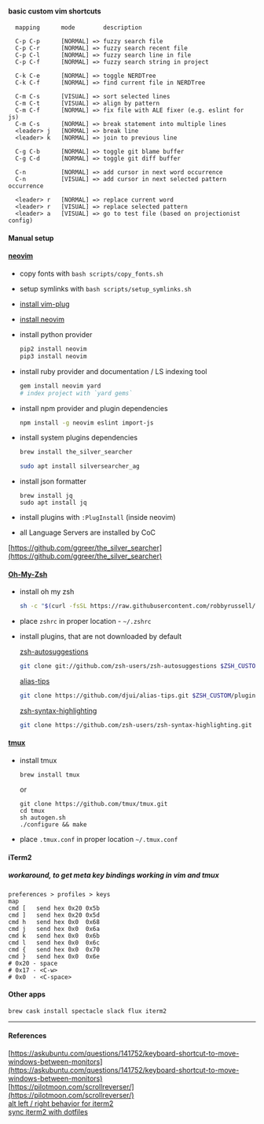 #### basic custom vim shortcuts
```
  mapping      mode        description

  C-p C-p      [NORMAL] => fuzzy search file
  C-p C-r      [NORMAL] => fuzzy search recent file
  C-p C-l      [NORMAL] => fuzzy search line in file
  C-p C-f      [NORMAL] => fuzzy search string in project

  C-k C-e      [NORMAL] => toggle NERDTree
  C-k C-f      [NORMAL] => find current file in NERDTree

  C-m C-s      [VISUAL] => sort selected lines
  C-m C-t      [VISUAL] => align by pattern
  C-m C-f      [NORMAL] => fix file with ALE fixer (e.g. eslint for js)
  C-m C-s      [NORMAL] => break statement into multiple lines
  <leader> j   [NORMAL] => break line
  <leader> k   [NORMAL] => join to previous line

  C-g C-b      [NORMAL] => toggle git blame buffer
  C-g C-d      [NORMAL] => toggle git diff buffer

  C-n          [NORMAL] => add cursor in next word occurrence
  C-n          [VISUAL] => add cursor in next selected pattern occurrence

  <leader> r   [NORMAL] => replace current word
  <leader> r   [VISUAL] => replace selected pattern
  <leader> a   [VISUAL] => go to test file (based on projectionist config)
```

#### Manual setup
#### [neovim](https://github.com/neovim/neovim)
- copy fonts with `bash scripts/copy_fonts.sh`
- setup symlinks with `bash scripts/setup_symlinks.sh`
- [install vim-plug](https://github.com/junegunn/vim-plug)
- [install neovim](https://github.com/neovim/neovim/wiki/Installing-Neovim)
- install python provider
  ``` bash
  pip2 install neovim
  pip3 install neovim
  ```
- install ruby provider and documentation / LS indexing tool
  ``` bash
  gem install neovim yard
  # index project with `yard gems`
  ```
- install npm provider and plugin dependencies
  ``` bash
  npm install -g neovim eslint import-js
  ```
- install system plugins dependencies
  ``` bash
  brew install the_silver_searcher

  sudo apt install silversearcher_ag
  ```
- install json formatter
  ```
  brew install jq
  sudo apt install jq
  ```
- install plugins with `:PlugInstall` (inside neovim)

- all Language Servers are installed by CoC



[https://github.com/ggreer/the_silver_searcher](https://github.com/ggreer/the_silver_searcher)  


#### [Oh-My-Zsh](https://github.com/robbyrussell/oh-my-zsh)
- install oh my zsh
  ``` bash
  sh -c "$(curl -fsSL https://raw.githubusercontent.com/robbyrussell/oh-my-zsh/master/tools/install.sh)"
  ```
- place `zshrc` in proper location - `~/.zshrc`
- install plugins, that are not downloaded by default

  [zsh-autosuggestions](https://github.com/zsh-users/zsh-autosuggestions)
  
  ``` bash
  git clone git://github.com/zsh-users/zsh-autosuggestions $ZSH_CUSTOM/plugins/zsh-autosuggestions
  ```
  
  [alias-tips](https://github.com/djui/alias-tips)
  
  ``` bash
  git clone https://github.com/djui/alias-tips.git $ZSH_CUSTOM/plugins/alias-tips
  ```
  
  [zsh-syntax-highlighting](https://github.com/zsh-users/zsh-syntax-highlighting)
  
  ``` bash
  git clone https://github.com/zsh-users/zsh-syntax-highlighting.git ${ZSH_CUSTOM:-~/.oh-my-zsh/custom}/plugins/zsh-syntax-highlighting
  ```
  
#### [tmux](https://github.com/tmux/tmux/wiki)
- install tmux
  ```
  brew install tmux
  ```
  or
  ```
  git clone https://github.com/tmux/tmux.git
  cd tmux
  sh autogen.sh
  ./configure && make
  ```
- place `.tmux.conf` in proper location `~/.tmux.conf`


#### iTerm2
##### workaround, to get meta key bindings working in vim and tmux

```
preferences > profiles > keys
map
cmd [	send hex 0x20 0x5b
cmd ]	send hex 0x20 0x5d
cmd h	send hex 0x0  0x68
cmd j	send hex 0x0  0x6a
cmd k	send hex 0x0  0x6b
cmd l	send hex 0x0  0x6c
cmd {	send hex 0x0  0x70
cmd }	send hex 0x0  0x6e
# 0x20 - space
# 0x17 - <C-w>
# 0x0  - <C-space>
```

#### Other apps
```
brew cask install spectacle slack flux iterm2 
```

---

#### References

[https://askubuntu.com/questions/141752/keyboard-shortcut-to-move-windows-between-monitors](https://askubuntu.com/questions/141752/keyboard-shortcut-to-move-windows-between-monitors)  
[https://pilotmoon.com/scrollreverser/](https://pilotmoon.com/scrollreverser/)  
[alt left / right behavior for iterm2](https://apple.stackexchange.com/questions/136928/using-alt-cmd-right-left-arrow-in-iterm)  
[sync iterm2 with dotfiles](http://stratus3d.com/blog/2015/02/28/sync-iterm2-profile-with-dotfiles-repository/)  
